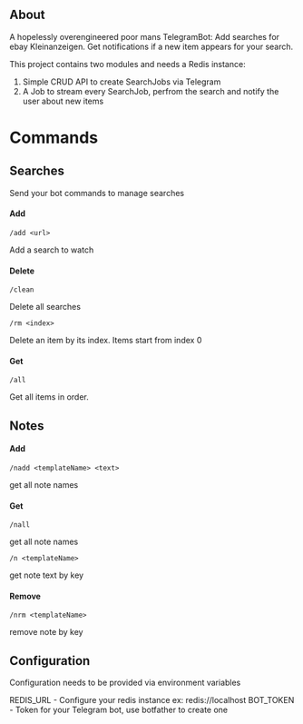 ## About

A hopelessly overengineered poor mans TelegramBot: Add searches for ebay Kleinanzeigen.
Get notifications if a new item appears for your search.

This project contains two modules and needs a Redis instance:

1. Simple CRUD API to create SearchJobs via Telegram
2. A Job to stream every SearchJob, perfrom the search and notify the user about new items


# Commands

## Searches

Send your bot commands to manage searches

#### Add


`/add <url>`

Add a search to watch

#### Delete

`/clean`

Delete all searches

`/rm <index>`

Delete an item by its index. Items start from index 0

#### Get

`/all`

Get all items in order. 

## Notes

#### Add

`/nadd <templateName> <text>`

get all note names

#### Get

`/nall`

get all note names

`/n <templateName>`

get note text by key

#### Remove

`/nrm <templateName>`

remove note by key




## Configuration

Configuration needs to be provided via environment variables

REDIS_URL - Configure your redis instance ex: redis://localhost
BOT_TOKEN - Token for your Telegram bot, use botfather to create one

